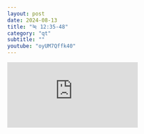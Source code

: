 ```yaml
---
layout: post
date: 2024-08-13
title: "눅 12:35-48"
category: "qt"
subtitle: ""
youtube: "oyUM7Qffk40"
---
```


<div class="youtube margin-large">
    <iframe src="https://www.youtube.com/embed/oyUM7Qffk40" title="YouTube video player" frameborder="0" allow="accelerometer; autoplay; clipboard-write; encrypted-media; gyroscope; picture-in-picture; web-share" allowfullscreen></iframe>
</div>

